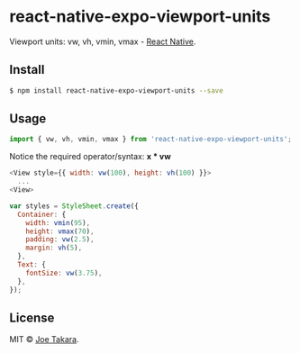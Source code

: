 # react-native-expo-viewport-units
Viewport units: vw, vh, vmin, vmax - [React Native](https://github.com/facebook/react-native).

## Install
```sh
$ npm install react-native-expo-viewport-units --save
```

## Usage
```javascript
import { vw, vh, vmin, vmax } from 'react-native-expo-viewport-units';
```

Notice the required operator/syntax: __x * vw__
```javascript
<View style={{ width: vw(100), height: vh(100) }}>
  ...
<View>
```

```javascript
var styles = StyleSheet.create({
  Container: {
    width: vmin(95),
    height: vmax(70),
    padding: vw(2.5),
    margin: vh(5),
  },
  Text: {
    fontSize: vw(3.75),
  },
});
```

## License
MIT © [Joe Takara](https://joetakara.com).
